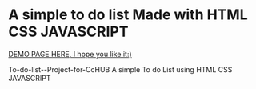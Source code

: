 # A simple to do list Made with HTML CSS JAVASCRIPT                                                  
[DEMO PAGE HERE, I hope you like it:)](http://biolabalo.github.io/To-do-list--Project-for-CcHUB/)



To-do-list--Project-for-CcHUB
A simple To do List using HTML  CSS JAVASCRIPT
